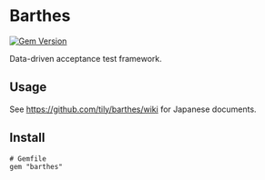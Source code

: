 # Barthes

[![Gem Version](https://badge.fury.io/rb/barthes.svg)](http://badge.fury.io/rb/barthes)

Data-driven acceptance test framework.

## Usage

See https://github.com/tily/barthes/wiki for Japanese documents.

## Install

```
# Gemfile
gem "barthes"
```
